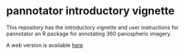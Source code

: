 # pannotator introductory vignette


This repository has the introductory vignette and user instructions for
pannotator an R package for annotating 360 panospheric imagery.

A web version is available [here](docs/)

